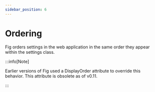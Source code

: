 ```yaml
---
sidebar_position: 6
---
```


# Ordering

Fig orders settings in the web application in the same order they appear within the settings class.


:::info[Note]

Earlier versions of Fig used a DisplayOrder attribute to override this behavior. This attribute is obsolete as of v0.11.

:::


